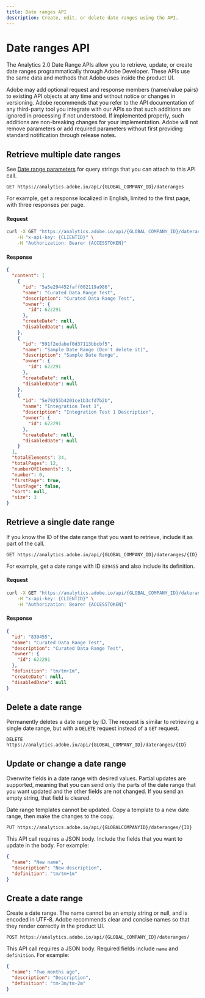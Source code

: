 ```yaml
---
title: Date ranges API
description: Create, edit, or delete date ranges using the API.
---
```


# Date ranges API

The Analytics 2.0 Date Range APIs allow you to retrieve, update, or create date ranges programmatically through Adobe Developer. These APIs use the same data and methods that Adobe uses inside the product UI.

<InlineAlert variant="info" slots="text" />

Adobe may add optional request and response members (name/value pairs) to existing API objects at any time and without notice or changes in versioning. Adobe recommends that you refer to the API documentation of any third-party tool you integrate with our APIs so that such additions are ignored in processing if not understood. If implemented properly, such additions are non-breaking changes for your implementation. Adobe will not remove parameters or add required parameters without first providing standard notification through release notes.

## Retrieve multiple date ranges

See [Date range parameters](parameters.md) for query strings that you can attach to this API call.

`GET https://analytics.adobe.io/api/{GLOBAL_COMPANY_ID}/dateranges`

For example, get a response localized in English, limited to the first page, with three responses per page.

<CodeBlock slots="heading, code" repeat="2" languages="CURL,JSON"/>

#### Request

```sh
curl -X GET "https://analytics.adobe.io/api/{GLOBAL_COMPANY_ID}/dateranges?locale=en_US&limit=3&page=0" \
    -H "x-api-key: {CLIENTID}" \
    -H "Authorization: Bearer {ACCESSTOKEN}"
```

#### Response

```json
{
  "content": [
    {
      "id": "5a5e294452faff002119a986",
      "name": "Curated Data Range Test",
      "description": "Curated Data Range Test",
      "owner": {
        "id": 622291
      },
      "createDate": null,
      "disabledDate": null
    },
    {
      "id": "591f2edabef0d37113bbcbf5",
      "name": "Sample Date Range (Don't delete it)",
      "description": "Sample Date Range",
      "owner": {
        "id": 622291
      },
      "createDate": null,
      "disabledDate": null
    },
    {
      "id": "5e79255b4201ce1b3cfd7b2b",
      "name": "Integration Test 1",
      "description": "Integration Test 1 Description",
      "owner": {
        "id": 622291
      },
      "createDate": null,
      "disabledDate": null
    }
  ],
  "totalElements": 34,
  "totalPages": 12,
  "numberOfElements": 3,
  "number": 0,
  "firstPage": true,
  "lastPage": false,
  "sort": null,
  "size": 3
}
```

## Retrieve a single date range

If you know the ID of the date range that you want to retrieve, include it as part of the call.

`GET https://analytics.adobe.io/api/{GLOBAL_COMPANY_ID}/dateranges/{ID}`

For example, get a date range with ID `839455` and also include its definition.

<CodeBlock slots="heading, code" repeat="2" languages="CURL,JSON"/>

#### Request

```sh
curl -X GET "https://analytics.adobe.io/api/{GLOBAL_COMPANY_ID}/dateranges/839455?expansion=definition" \
    -H "x-api-key: {CLIENTID}" \
    -H "Authorization: Bearer {ACCESSTOKEN}"
```

#### Response

```json
{
  "id": "839455",
  "name": "Curated Data Range Test",
  "description": "Curated Data Range Test",
  "owner": {
    "id": 622291
  },
  "definition": "tm/tm+1m",
  "createDate": null,
  "disabledDate": null
}
```

## Delete a date range

Permanently deletes a date range by ID. The request is similar to retrieving a single date range, but with a `DELETE` request instead of a `GET` request.

`DELETE https://analytics.adobe.io/api/{GLOBAL_COMPANY_ID}/dateranges/{ID}`

## Update or change a date range

Overwrite fields in a date range with desired values. Partial updates are supported, meaning that you can send only the parts of the date range that you want updated and the other fields are not changed. If you send an empty string, that field is cleared.

Date range templates cannot be updated. Copy a template to a new date range, then make the changes to the copy.

`PUT https://analytics.adobe.io/api/{GLOBALCOMPANYID}/dateranges/{ID}`

This API call requires a JSON body. Include the fields that you want to update in the body. For example:

```json
{
  "name": "New name",
  "description": "New description",
  "definition": "tm/tm+1m"
}
```

## Create a date range

Create a date range. The name cannot be an empty string or null, and is encoded in UTF-8. Adobe recommends clear and concise names so that they render correctly in the product UI.

`POST https://analytics.adobe.io/api/{GLOBAL_COMPANY_ID}/dateranges/`

This API call requires a JSON body. Required fields include `name` and `definition`. For example:

```json
{
  "name": "Two months ago",
  "description": "Description",
  "definition": "tm-3m/tm-2m"
}
```
